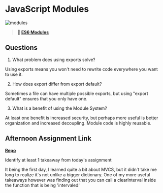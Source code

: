 # JavaScript Modules

![modules](https://bcw.blob.core.windows.net/public/img/1015719031845190)

> **📖 [ES6 Modules](https://codeworksacademy.com/fs-student-guide/resources/wk3/01-Modules)**

## Questions

1. What problem does using exports solve?

Using exports means you won't need to rewrite code everywhere you want to use it.

2. How does export differ from export default?

Sometimes a file can have multiple possible exports, but using "export default" ensures that you only have one.

3. What is a benefit of using the Module System?

At least one benefit is increased security, but perhaps more useful is better organization and increased decoupling. Module code is highly reusable.

## Afternoon Assignment Link

**[Repo](https://github.com/da-cade/mvc_races)**

Identify at least 1 takeaway from today's assignment

It being the first day, I learned quite a bit about MVCS, but it didn't take me long to realize it's not unlike a bigger dictionary. One of my more useful takeaways however was finding out that you can call a clearInterval inside the function that is being 'intervaled'